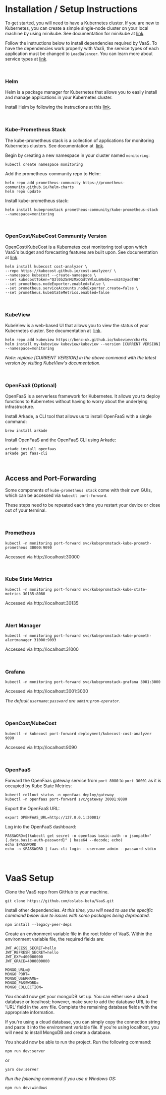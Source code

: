 # Installation / Setup Instructions

To get started, you will need to have a Kubernetes cluster. If you are new to Kubernetes, you can create a simple single-node cluster on your local machine by using minikube. See documentation for minikube at [link](https://minikube.sigs.k8s.io/docs/start/).

Follow the instructions below to install dependencies required by VaaS. To have the dependencies work properly with VaaS, the service types of each application must be changed to ```LoadBalancer```. You can learn more about service types at [link](https://kubernetes.io/docs/concepts/services-networking/service/).

<br/>

### Helm

Helm is a package manager for Kubernetes that allows you to easily install and manage applications in your Kubernetes cluster.

Install Helm by following the instructions at this [link](https://helm.sh/docs/intro/quickstart/).

<br/>

### Kube-Prometheus Stack

The kube-prometheus stack is a collection of applications for monitoring Kubernetes clusters. See documentation at &nbsp;[link](https://github.com/prometheus-community/helm-charts/blob/main/charts/kube-prometheus-stack/README.md).

Begin by creating a new namespace in your cluster named ```monitoring```:

```
kubectl create namespace monitoring
```

Add the prometheus-community repo to Helm:

```
helm repo add prometheus-community https://prometheus-community.github.io/helm-charts
helm repo update
```
  
Install kube-prometheus stack:

```
helm install kubepromstack prometheus-community/kube-prometheus-stack --namespace=monitoring
```

<br/>


### OpenCost/KubeCost Community Version

OpenCost/KubeCost is a Kubernetes cost monitoring tool upon which VaaS's budget and forecasting features are built upon. See documentation at [link](https://docs.kubecost.com/).

```
helm install kubecost cost-analyzer \
--repo https://kubecost.github.io/cost-analyzer/ \
--namespace kubecost --create-namespace \
--set kubecostToken="Q3l0b25nMzMxQGdtYWlsLmNvbQ==xm343yadf98"
--set prometheus.nodeExporter.enabled=false \
--set prometheus.serviceAccounts.nodeExporter.create=false \
--set prometheus.kubeStateMetrics.enabled=false
```

<br/>

### KubeView
KubeView is a web-based UI that allows you to view the status of your Kubernetes cluster. See documentation at &nbsp;[link](https://artifacthub.io/packages/helm/kubeview/kubeview?modal=install).

```
helm repo add kubeview https://benc-uk.github.io/kubeview/charts
helm install my-kubeview kubeview/kubeview --version [CURRENT VERSION] --namespace=monitoring
```

_Note: replace [CURRENT VERSION] in the above command with the latest version by visiting KubeView's documentation._

<br/>

### OpenFaaS (Optional)
OpenFaaS is a serverless framework for Kubernetes. It allows you to deploy functions to Kubernetes without having to worry about the underlying infrastructure.

Install Arkade, a CLI tool that allows us to install OpenFaaS with a single command:

```
brew install arkade
```

Install OpenFaaS and the OpenFaaS CLI using Arkade:

```
arkade install openfaas
arkade get faas-cli
```

<br/>

## Access and Port-Forwarding
Some components of ```kube-prometheus stack``` come with their own GUIs, which can be accessed via ```kubectl port-forward```.

These steps need to be repeated each time you restart your device or close out of your terminal.

<br/>

### Prometheus
      
```
kubectl -n monitoring port-forward svc/kubepromstack-kube-prometh-prometheus 30000:9090
```
Accessed via http://localhost:30000

<br/>

### Kube State Metrics

```
kubectl -n monitoring port-forward svc/kubepromstack-kube-state-metrics 30135:8080
```
Accessed via http://localhost:30135

<br/>

### Alert Manager

```
kubectl -n monitoring port-forward svc/kubepromstack-kube-prometh-alertmanager 31000:9093
```
Accessed via http://localhost:31000

<br/>

### Grafana
      
```
kubectl -n monitoring port-forward svc/kubepromstack-grafana 3001:3000
```
Accessed via http://localhost:3001:3000

_The default ```username:password``` are ```admin:prom-operator```._

<br/>

### OpenCost/KubeCost

```
kubectl -n kubecost port-forward deployment/kubecost-cost-analyzer 9090
```
Accessed via http://localhost:9090

<br/>

### OpenFaaS
Forward the OpenFaas gateway service from ```port 8080``` to ```port 30001``` as it is occupied by Kube State Metrics:

```
kubectl rollout status -n openfaas deploy/gateway
kubectl -n openfaas port-forward svc/gateway 30001:8080
```

Export the OpenFaaS URL:

```
export OPENFAAS_URL=http://127.0.0.1:30001/
```

Log into the OpenFaaS dashboard:

```
PASSWORD=$(kubectl get secret -n openfaas basic-auth -o jsonpath="{.data.basic-auth-password}" | base64 --decode; echo)
echo $PASSWORD
echo -n $PASSWORD | faas-cli login --username admin --password-stdin
```

<br/>

# VaaS Setup

Clone the VaaS repo from GitHub to your machine.

```
git clone https://github.com/oslabs-beta/VaaS.git
```

Install other dependencies. _At this time, you will need to use the specific command below due to issues with some packages being deprecated._

```
npm install --legacy-peer-deps
```

Create an environment variable file in the root folder of VaaS. Within the environment variable file, the required fields are:

```
JWT_ACCESS_SECRET=hello
JWT_REFRESH_SECRET=hello
JWT_EXP=400000000
JWT_GRACE=4000000000

MONGO_URL=@
MONGO_PORT=
MONGO_USERNAME=
MONGO_PASSWORD=
MONGO_COLLECTION=
```

You should now get your mongoDB set up. You can either use a cloud database or localhost; however, make sure to add the database URL to the 'URL' field in the .env file. Complete the remaining database fields with the appropriate information.

If you're using a cloud database, you can simply copy the connection string and paste it into the environment variable file. If you're using localhost, you will need to install MongoDB and create a database.

You should now be able to run the project. Run the following command:

```
npm run dev:server
```

   or

```
yarn dev:server
```

_Run the following command if you use a Windows OS:_

```
npm run dev:windows
```

<br/>
